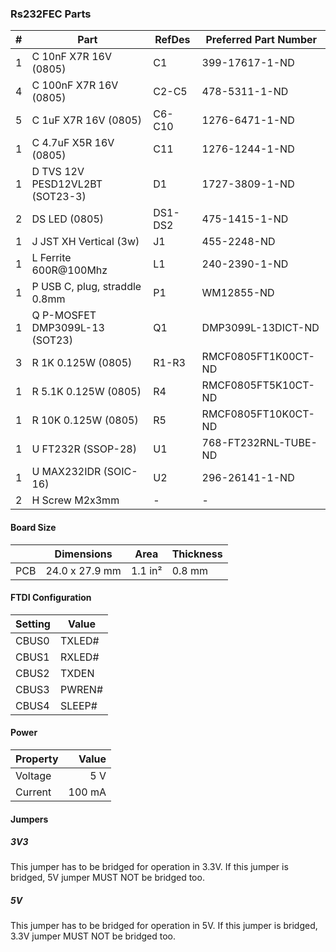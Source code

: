 ### Rs232FEC Parts

|  # | Part                                      | RefDes  | Preferred Part Number      |
|---:|-------------------------------------------|---------|----------------------------|
|  1 | C 10nF X7R 16V (0805)                     | C1      | 399-17617-1-ND             |
|  4 | C 100nF X7R 16V (0805)                    | C2-C5   | 478-5311-1-ND              |
|  5 | C 1uF X7R 16V (0805)                      | C6-C10  | 1276-6471-1-ND             |
|  1 | C 4.7uF X5R 16V (0805)                    | C11     | 1276-1244-1-ND             |
|  1 | D TVS 12V PESD12VL2BT (SOT23-3)           | D1      | 1727-3809-1-ND             |
|  2 | DS LED (0805)                             | DS1-DS2 | 475-1415-1-ND              |
|  1 | J JST XH Vertical (3w)                    | J1      | 455-2248-ND                |
|  1 | L Ferrite 600R@100Mhz                     | L1      | 240-2390-1-ND              |
|  1 | P USB C, plug, straddle 0.8mm             | P1      | WM12855-ND                 |
|  1 | Q P-MOSFET DMP3099L-13 (SOT23)            | Q1      | DMP3099L-13DICT-ND         |
|  3 | R 1K 0.125W (0805)                        | R1-R3   | RMCF0805FT1K00CT-ND        |
|  1 | R 5.1K 0.125W (0805)                      | R4      | RMCF0805FT5K10CT-ND        |
|  1 | R 10K 0.125W (0805)                       | R5      | RMCF0805FT10K0CT-ND        |
|  1 | U FT232R (SSOP-28)                        | U1      | 768-FT232RNL-TUBE-ND       |
|  1 | U MAX232IDR (SOIC-16)                     | U2      | 296-26141-1-ND             |
|  2 | H Screw M2x3mm                            | -       | -                          |


#### Board Size

|       |      Dimensions | Area    | Thickness |
|-------|-----------------|---------|-----------|
| PCB   |  24.0 x 27.9 mm | 1.1 in² |    0.8 mm |


#### FTDI Configuration

| Setting | Value  |
|---------|--------|
| CBUS0   | TXLED# |
| CBUS1   | RXLED# |
| CBUS2   | TXDEN  |
| CBUS3   | PWREN# |
| CBUS4   | SLEEP# |


#### Power

| Property | Value  |
|----------|-------:|
| Voltage  |    5 V |
| Current  | 100 mA |


#### Jumpers

##### 3V3

This jumper has to be bridged for operation in 3.3V. If this jumper is bridged,
5V jumper MUST NOT be bridged too.

##### 5V

This jumper has to be bridged for operation in 5V. If this jumper is bridged,
3.3V jumper MUST NOT be bridged too.
